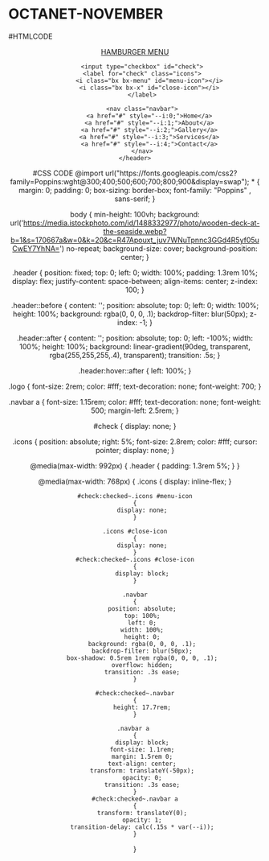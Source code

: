 # OCTANET-NOVEMBER
#HTMLCODE
<!DOCTYPE html>
<html lang="en">
<head>
	<meta charset="utf-8">
	<meta name="viewport" content="width=device-width, initial-scale=1">
	<title>Hamburger Menu</title>
	<link rel="stylesheet" type="text/css" href="223.css">
	<link rel="stylesheet" href="https://unpkg.com/boxicons@2.1.4/css/boxicons.min.css">
</head>
<body>
	<header class="header">
		<a href="#" class="logo">HAMBURGER MENU</a>

		<input type="checkbox" id="check">
		<label for="check" class="icons">
			<i class="bx bx-menu" id="menu-icon"></i>
			<i class="bx bx-x" id="close-icon"></i>
		</label>

		<nav class="navbar">
			<a href="#" style="--i:0;">Home</a>
			<a href="#" style="--i:1;">About</a>
			<a href="#" style="--i:2;">Gallery</a>
			<a href="#" style="--i:3;">Services</a>
			<a href="#" style="--i:4;">Contact</a>
		</nav>
	</header>

</body>
</html>
#CSS CODE
@import url("https://fonts.googleapis.com/css2?family=Poppins:wght@300;400;500;600;700;800;900&display=swap");
*
{
	margin: 0;
	padding: 0;
	box-sizing: border-box;
	font-family: "Poppins" , sans-serif;
}

body
{
	min-height: 100vh;
	background: url('https://media.istockphoto.com/id/1488332977/photo/wooden-deck-at-the-seaside.webp?b=1&s=170667a&w=0&k=20&c=R47Apouxt_juv7WNuTpnnc3GGd4R5yf05uCwEY7YhNA=') no-repeat;
	background-size: cover;
	background-position: center;
}

.header
{
	position: fixed;
	top: 0;
	left: 0;
	width: 100%;
	padding: 1.3rem 10%;
	display: flex;
	justify-content: space-between;
	align-items: center;
	z-index: 100;
}

.header::before
{
	content: '';
	position: absolute;
	top: 0;
	left: 0;
	width: 100%;
	height: 100%;
	background: rgba(0, 0, 0, .1);
	backdrop-filter: blur(50px);
	z-index: -1;
}

.header::after 
{
	content: '';
	position: absolute;
	top: 0;
	left: -100%;
	width: 100%;
	height: 100%;
	background: linear-gradient(90deg, transparent, rgba(255,255,255,.4), transparent);
	transition: .5s;
}

.header:hover::after
{
	left: 100%;
}

.logo
{
	font-size: 2rem;
	color: #fff;
	text-decoration: none;
	font-weight: 700;
}

.navbar a 
{
	font-size: 1.15rem;
	color: #fff;
	text-decoration: none;
	font-weight: 500;
	margin-left: 2.5rem;
}

#check
{
	display: none;
}

.icons
{
	position: absolute;
	right: 5%;
	font-size: 2.8rem;
	color: #fff;
	cursor: pointer;
	display: none;
}

@media(max-width: 992px)
{
	.header
	{
		padding: 1.3rem 5%;
	}
}

@media(max-width: 768px)
{
	.icons
	{
		display: inline-flex;
	}

	#check:checked~.icons #menu-icon
	{
		display: none;
	}

	.icons #close-icon
	{
		display: none;
	}
	#check:checked~.icons #close-icon
	{
		display: block;
	}

	.navbar
	{
		position: absolute;
		top: 100%;
		left: 0;
		width: 100%;
		height: 0;
		background: rgba(0, 0, 0, .1);
		backdrop-filter: blur(50px);
		box-shadow: 0.5rem 1rem rgba(0, 0, 0, .1);
		overflow: hidden;
		transition: .3s ease;
	}

	#check:checked~.navbar
	{
		height: 17.7rem;
	}

	.navbar a 
	{
		display: block;
		font-size: 1.1rem;
		margin: 1.5rem 0;
		text-align: center;
		transform: translateY(-50px);
		opacity: 0;
		transition: .3s ease;
	}
	#check:checked~.navbar a
	{
		transform: translateY(0);
		opacity: 1;
		transition-delay: calc(.15s * var(--i));
	}

}
